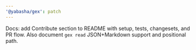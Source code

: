 ```yaml
---
'@yabasha/gex': patch
---
```


Docs: add Contribute section to README with setup, tests, changesets, and PR flow. Also document `gex read` JSON+Markdown support and positional path.
